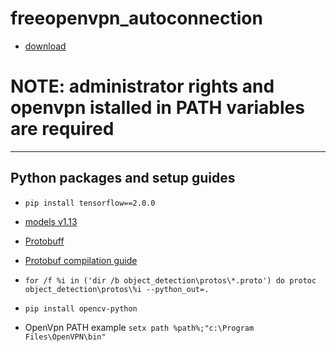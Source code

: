 # freeopenvpn_autoconnection 
* [download](https://github.com/egbaydarov/freeopenvpn_autoconnect/releases/download/1.0/v1_win64.zip)

# NOTE: administrator rights and openvpn istalled in PATH variables are required

-------------
## Python packages and setup guides

* `pip install tensorflow==2.0.0`

* [models v1.13](https://github.com/tensorflow/models/archive/v1.13.0.zip)

* [Protobuff](https://github.com/protocolbuffers/protobuf/releases/download/v3.11.4/protoc-3.11.4-win64.zip)

* [Protobuf compilation guide](https://tensorflow-object-detection-api-tutorial.readthedocs.io/en/latest/install.html)

* `for /f %i in ('dir /b object_detection\protos\*.proto') do protoc object_detection\protos\%i --python_out=.`

* `pip install opencv-python`
 
* OpenVpn PATH example `setx path %path%;"c:\Program Files\OpenVPN\bin"`
